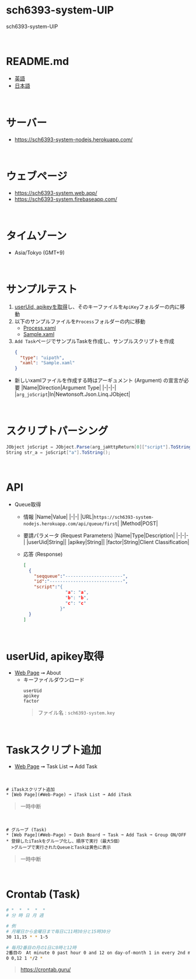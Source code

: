 # sch6393-system-UIP
sch6393-system-UIP

<br>

# README.md
* [英語](README.md)
* [日本語](README_JP.md)

<br>

# サーバー
* https://sch6393-system-nodejs.herokuapp.com/

<br>

# ウェブページ
* https://sch6393-system.web.app/
* https://sch6393-system.firebaseapp.com/

<br>

# タイムゾーン
* Asia/Tokyo (GMT+9)

<br>

# サンプルテスト
1. [userUid, apikeyを取得](#useruid-apikey取得)し、そのキーファイルを`ApiKey`フォルダーの内に移動
2. 以下のサンプルファイルを`Process`フォルダーの内に移動
    * [Process.xaml](Process.xaml)
    * [Sample.xaml](Sample.xaml)
3. `Add Task`ページでサンプルTaskを作成し、サンプルスクリプトを作成 
    ```JSON
    {
      "type": "uipath",
      "xaml": "Sample.xaml"
    }
    ```

* 新しいxamlファイルを作成する時はアーギュメント (Argument) の宣言が必要
    |Name|Direction|Argument Type|
    |-|-|-|
    |`arg_joScript`|In|Newtonsoft.Json.Linq.JObject|

<br>

# スクリプトパーシング
```C#
JObject joScript = JObject.Parse(arg_jaHttpReturn[0]["script"].ToString());
String str_a = joScript["a"].ToString();
```

<br>

# API
* Queue取得
  * 情報
    |Name|Value|
    |-|-|
    |URL|`https://sch6393-system-nodejs.herokuapp.com/api/queue/first`|
    |Method|POST|

  * 要請パラメータ (Request Parameters)
    |Name|Type|Description|
    |-|-|-|
    |userUid|String||
    |apikey|String||
    |factor|String|Client Classification|

  * 応答 (Response)
    ```JSON
    [
      {
        "seqqueue":"----------------------",
        "id":"----------------------------",
        "script":"{
                    "a": "a",
                    "b": "b",
                    "c": "c"
                  }"
      }
    ]
    ```

<br>

# userUid, apikey取得
* [Web Page](#Web-Page) ➞ About
  * キーファイルダウンロード
    ```
    userUid
    apikey
    factor
    ```
    >ファイル名 : `sch6393-system.key`

<br>

# Taskスクリプト追加
* [Web Page](#Web-Page) ➞ Task List ➞ Add Task

<br>

```
# iTaskスクリプト追加
* [Web Page](#Web-Page) ➞ iTask List ➞ Add iTask
```
>一時中断

<br>

```
# グループ (Task)
* [Web Page](#Web-Page) ➞ Dash Board ➞ Task ➞ Add Task ➞ Group ON/OFF
* 登録したiTaskをグループ化し、順序で実行（最大5個）
  >グループで実行されたQueueとTaskは黄色に表示
```
>一時中断

<br>

# Crontab (Task)
```sh
# *  *  *  *  *
# 分 時 日 月 週

# 例
# 月曜日から金曜日まで毎日に11時30分と15時30分
30 11,15 * * 1-5

# 毎月2番目の月の1日に0時と12時
2番目の　At minute 0 past hour 0 and 12 on day-of-month 1 in every 2nd month
0 0,12 1 */2 *
```
>https://crontab.guru/

<br>
